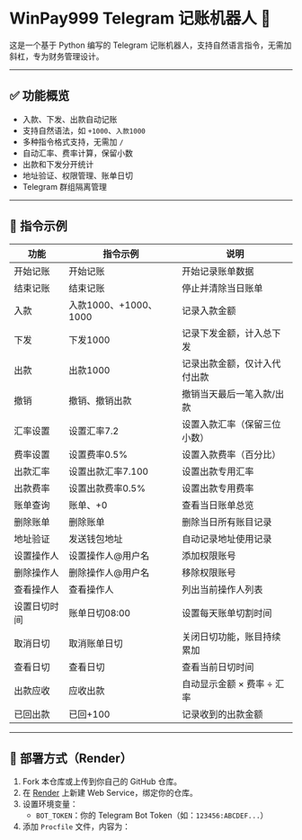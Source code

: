 # WinPay999 Telegram 记账机器人 🤖

这是一个基于 Python 编写的 Telegram 记账机器人，支持自然语言指令，无需加斜杠，专为财务管理设计。

---

## ✅ 功能概览

- 入款、下发、出款自动记账
- 支持自然语法，如 `+1000`、`入款1000`
- 多种指令格式支持，无需加 `/`
- 自动汇率、费率计算，保留小数
- 出款和下发分开统计
- 地址验证、权限管理、账单日切
- Telegram 群组隔离管理

---

## 🧠 指令示例

| 功能         | 指令示例                   | 说明                                      |
|--------------|----------------------------|-------------------------------------------|
| 开始记账     | 开始记账                   | 开始记录账单数据                          |
| 结束记账     | 结束记账                   | 停止并清除当日账单                        |
| 入款         | 入款1000、+1000、1000      | 记录入款金额                              |
| 下发         | 下发1000                   | 记录下发金额，计入总下发                  |
| 出款         | 出款1000                   | 记录出款金额，仅计入代付出款              |
| 撤销         | 撤销、撤销出款             | 撤销当天最后一笔入款/出款                 |
| 汇率设置     | 设置汇率7.2                | 设置入款汇率（保留三位小数）              |
| 费率设置     | 设置费率0.5%               | 设置入款费率（百分比）                    |
| 出款汇率     | 设置出款汇率7.100          | 设置出款专用汇率                          |
| 出款费率     | 设置出款费率0.5%           | 设置出款专用费率                          |
| 账单查询     | 账单、+0                   | 查看当日账单总览                          |
| 删除账单     | 删除账单                   | 删除当日所有账目记录                      |
| 地址验证     | 发送钱包地址                | 自动记录地址使用记录                      |
| 设置操作人   | 设置操作人@用户名          | 添加权限账号                              |
| 删除操作人   | 删除操作人@用户名          | 移除权限账号                              |
| 查看操作人   | 查看操作人                 | 列出当前操作人列表                        |
| 设置日切时间 | 账单日切08:00              | 设置每天账单切割时间                      |
| 取消日切     | 取消账单日切               | 关闭日切功能，账目持续累加                |
| 查看日切     | 查看日切                   | 查看当前日切时间                          |
| 出款应收     | 应收出款                   | 自动显示金额 × 费率 ÷ 汇率               |
| 已回出款     | 已回+100                   | 记录收到的出款金额                        |

---

## 🚀 部署方式（Render）

1. Fork 本仓库或上传到你自己的 GitHub 仓库。
2. 在 [Render](https://render.com/) 上新建 Web Service，绑定你的仓库。
3. 设置环境变量：
   - `BOT_TOKEN`：你的 Telegram Bot Token（如：`123456:ABCDEF...`）
4. 添加 `Procfile` 文件，内容为：
